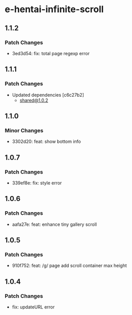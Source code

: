 # e-hentai-infinite-scroll

## 1.1.2

### Patch Changes

- 3ed3d54: fix: total page regexp error

## 1.1.1

### Patch Changes

- Updated dependencies [c6c27b2]
  - shared@1.0.2

## 1.1.0

### Minor Changes

- 3302d20: feat: show bottom info

## 1.0.7

### Patch Changes

- 339ef8e: fix: style error

## 1.0.6

### Patch Changes

- aafa27e: feat: enhance tiny gallery scroll

## 1.0.5

### Patch Changes

- 910f752: feat: /g/ page add scroll container max height

## 1.0.4

### Patch Changes

- fix: updateURL error
